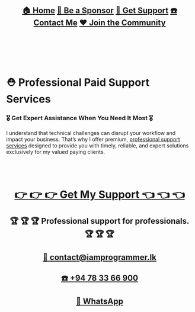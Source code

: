 <br><br><br><br>

<div align="center" style="text-align: center;">
<h2>

[🏠 Home][home]
[🫅 Be a Sponsor][sponsor]
[🛟 Get Support][support]
[☎️ Contact Me][contact] 
[♥️ Join the Community][community]

</h2>
</div>

<br><br><br><br>

# ⛑️ Professional Paid Support Services

### 🎖️ Get Expert Assistance When You Need It Most 🎖️

I understand that technical challenges can disrupt your workflow and impact your business. That’s why I offer premium,
[professional support services][buymeacoffee] designed to provide you with timely, reliable, and expert solutions
exclusively for my valued paying clients.

<br><br>

<div align="center" style="text-align: center;">

# [👉 👉 👉 Get My Support 👈 👈 👈][buymeacoffee]

## 🏆 🏆 🏆 Professional support for professionals. 🏆 🏆 🏆

## [📨 contact@iamprogrammer.lk][email]
## [☎️ +94 78 33 66 900][phone]
## [💬 WhatsApp][whatsapp]

</div>

<br><br><br><br>

[home]: https://iamprogrammer.lk
[sponsor]: https://iamprogrammer.lk/sponsor
[support]: https://iamprogrammer.lk/support
[contact]: https://iamprogrammer.lk/contact
[community]: https://reddit.com/r/iamprogrammerlk
[buymeacoffee]: https://buymeacoffee.com/iamprogrammerlk/extras
[email]: mailto:contact@iamprogrammer.lk
[phone]: tel:+94783366900
[whatsapp]: https://wa.me/+94783366900

